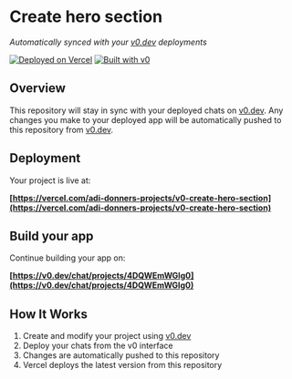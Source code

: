 # Create hero section

*Automatically synced with your [v0.dev](https://v0.dev) deployments*

[![Deployed on Vercel](https://img.shields.io/badge/Deployed%20on-Vercel-black?style=for-the-badge&logo=vercel)](https://vercel.com/adi-donners-projects/v0-create-hero-section)
[![Built with v0](https://img.shields.io/badge/Built%20with-v0.dev-black?style=for-the-badge)](https://v0.dev/chat/projects/4DQWEmWGlg0)

## Overview

This repository will stay in sync with your deployed chats on [v0.dev](https://v0.dev).
Any changes you make to your deployed app will be automatically pushed to this repository from [v0.dev](https://v0.dev).

## Deployment

Your project is live at:

**[https://vercel.com/adi-donners-projects/v0-create-hero-section](https://vercel.com/adi-donners-projects/v0-create-hero-section)**

## Build your app

Continue building your app on:

**[https://v0.dev/chat/projects/4DQWEmWGlg0](https://v0.dev/chat/projects/4DQWEmWGlg0)**

## How It Works

1. Create and modify your project using [v0.dev](https://v0.dev)
2. Deploy your chats from the v0 interface
3. Changes are automatically pushed to this repository
4. Vercel deploys the latest version from this repository
